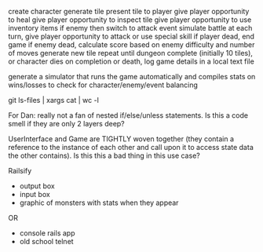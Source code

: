 
create character
generate tile
present tile to player
  give player opportunity to heal
  give player opportunity to inspect tile
  give player opportunity to use inventory items
  if enemy then switch to attack event
    simulate battle
      at each turn, give player opportunity to attack or use special skill
    if player dead, end game
    if enemy dead, calculate score based on enemy difficulty and number of moves
    generate new tile
  repeat until dungeon complete (initially 10 tiles), or character dies
on completion or death, log game details in a local text file

generate a simulator that runs the game automatically and compiles stats on wins/losses to check for character/enemy/event balancing



git ls-files | xargs cat | wc -l


For Dan:
  really not a fan of nested if/else/unless statements. Is this a code smell if they are only 2 layers deep?

  UserInterface and Game are TIGHTLY woven together (they contain a reference to the instance of each other and call upon it to access state data the other contains). Is this this a bad thing in this use case?



Railsify
  - output box
  - input box
  - graphic of monsters with stats when they appear

  OR

  - console rails app
  - old school telnet 